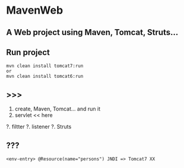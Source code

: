 # MavenWeb

## A Web project using Maven, Tomcat, Struts...

## Run project

    mvn clean install tomcat7:run
    or
    mvn clean install tomcat6:run

## >>>

1. create, Maven, Tomcat... and run it
2. servlet << here

?. filtter
?. listener
?. Struts

## ???

    <env-entry> @Resource(name="persons") JNDI => Tomcat7 XX
